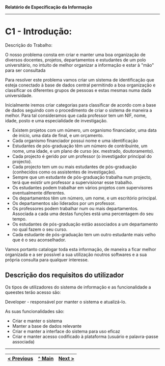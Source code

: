 **Relatório de Especificação da Informação**

<hr>

# C1 - Introdução:

Descrição do Trabalho:

O nosso problema consta em criar e manter uma boa organização de diversos docentes, projetos, departamentos e estudantes de um polo universitário, no intuito de melhor organizar a informação e estar à "mão" para ser consultada  

Para resolver este problema vamos criar um sistema de identificação que esteja conectado à base de dados central permitindo a boa organização e classificar os diferentes grupos de pessoas e estas mesmas numa dada universidade.

Inicialmente iremos criar categorias para classificar de acordo com a base de dados seguindo com o procedimento de criar o sistema de maneira a melhor. Para tal consideramos que cada professor tem um NIF, nome, idade, posto e uma especialidade de investigação.

* Existem projetos com um número, um organismo financiador, uma data de início, uma data de final, e um orçamento.
* Cada organismo financiador possui nome e uma identificação
* Estudantes de pós-graduação têm um número de contribuinte, um nome, uma idade, e um plano de curso (ex. mestrado, doutoramento).
* Cada projecto é gerido por um professor (o investigador principal do projecto).
* Cada projecto tem um ou mais estudantes de pós-graduação (conhecidos como os assistentes de investigação).
* Sempre que um estudante de pós-graduação trabalha num projecto, terá que existir um professor a supervisionar esse trabalho. 
* Os estudantes podem trabalhar em vários projetos com supervisores eventualmente diferentes.
* Os departamentos têm um número, um nome, e um escritório principal.
* Os departamentos são liderados por um professor.
* Os professores podem trabalhar num ou mais departamentos. Associada a cada uma destas funções está uma percentagem do seu tempo.
* Os estudantes de pós-graduação estão associados a um departamento no qual fazem o seu curso.
* Cada estudante de pós-graduação tem um outro estudante mais velho que é o seu aconselhador.

Vamos portanto catalogar toda esta informação, de maneira a ficar melhor organizada e a ser possível a sua utilização noutros softwares e a sua própria consulta para qualquer interesse.


## Descrição dos requisitos do utilizador

Os tipos de utilizadores do sistema de informação e as funcionalidade a queestes terão acesso são:

Developer - responsável por manter o sistema e atualizá-lo.

As suas funcionalidades são:

* Criar e manter o sistema
* Manter a base de dados relevante
* Criar e manter a interface do sistema para uso eficaz
* Criar e manter acesso codificado à plataforma (usuário e palavra-passe associada)


---
[< Previous](rebd00.md) | [^ Main](https://github.com/JoseMSoares/TCM22-SIBD-G04) | [Next >](rebd02.md)
:--- | :---: | ---: 